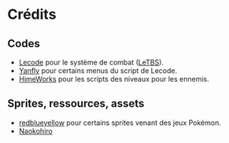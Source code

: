 # Crédits
## Codes
* [Lecode](https://github.com/LecodeMV) pour le système de combat ([LeTBS](https://github.com/LecodeMV/leTBS)).
* [Yanfly](http://www.yanfly.moe/wiki/Main_Page) pour certains menus du script de Lecode.
* [HimeWorks](http://himeworks.com/mv-plugins/) pour les scripts des niveaux pour les ennemis.

## Sprites, ressources, assets
* [redblueyellow](https://www.spriters-resource.com/submitter/redblueyellow/) pour certains sprites venant des jeux Pokémon.
* [Naokohiro](https://www.spriters-resource.com/submitter/Naokohiro/)